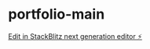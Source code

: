 # portfolio-main

[Edit in StackBlitz next generation editor ⚡️](https://stackblitz.com/~/github.com/TakuTahran/portfolio-main)